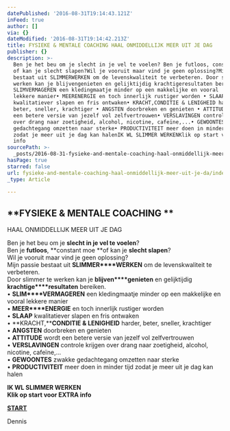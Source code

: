 ```yaml
---
datePublished: '2016-08-31T19:14:43.121Z'
inFeed: true
author: []
via: {}
dateModified: '2016-08-31T19:14:42.213Z'
title: FYSIEKE & MENTALE COACHING ​HAAL ONMIDDELLIJK MEER UIT JE DAG
publisher: {}
description: >-
  Ben je het beu om je slecht in je vel te voelen? Ben je futloos, constant moe
  of kan je slecht slapen?Wil je vooruit maar vind je geen oplossing?Mijn passie
  bestaat uit SLIMMERWERKEN om de levenskwaliteit te verbeteren. Door slimmer te
  werken kan je blijvengenieten en gelijktijdig krachtigeresultaten bereiken.•
  SLIMVERMAGEREN een kledingmaatje minder op een makkelijke en vooral     
  lekkere manier• MEERENERGIE en toch innerlijk rustiger worden ​• SLAAP
  kwalitatiever slapen en fris ontwaken• KRACHT,CONDITIE & LENIGHEID harder,
  beter, sneller, krachtiger • ANGSTEN doorbreken en genieten • ATTITUDE wordt
  een betere versie van jezelf vol zelfvertrouwen• VERSLAVINGEN controle krijgen
  over drang naar zoetigheid, alcohol, nicotine, cafeïne,...• GEWOONTES zwakke
  gedachtegang omzetten naar sterke• PRODUCTIVITEIT meer doen in minder tijd
  zodat je meer uit je dag kan halenIK WL SLIMMER WERKENKlik op start voor EXTRA
  info
sourcePath: >-
  _posts/2016-08-31-fysieke-and-mentale-coaching-haal-onmiddellijk-meer-uit-je-d.md
hasPage: true
starred: false
url: fysieke-and-mentale-coaching-haal-onmiddellijk-meer-uit-je-da/index.html
_type: Article

---
```

## **FYSIEKE & MENTALE COACHING **  
​HAAL ONMIDDELLIJK MEER UIT JE DAG

Ben je het beu om je **slecht in je vel te voelen**?   
Ben je **futloos**, **constant moe **of kan je **slecht slapen**?  
Wil je vooruit maar vind je geen oplossing?  
Mijn passie bestaat uit **SLIMMER****WERKEN** om de levenskwaliteit te verbeteren.   
Door slimmer te werken kan je **blijven****genieten** en gelijktijdig **krachtige****resultaten** bereiken.  
• **SLIM****VERMAGEREN** een kledingmaatje minder op een makkelijke en vooral lekkere manier  
• **MEER****ENERGIE** en toch innerlijk rustiger worden   
​• **SLAAP** kwalitatiever slapen en fris ontwaken  
• **KRACHT,****CONDITIE & LENIGHEID** harder, beter, sneller, krachtiger   
• **ANGSTEN** doorbreken en genieten   
• **ATTITUDE** wordt een betere versie van jezelf vol zelfvertrouwen  
• **VERSLAVINGEN** controle krijgen over drang naar zoetigheid, alcohol, nicotine, cafeïne,...  
• **GEWOONTES** zwakke gedachtegang omzetten naar sterke  
• **PRODUCTIVITEIT** meer doen in minder tijd zodat je meer uit je dag kan halen  
  
**IK WL SLIMMER WERKEN**  
**Klik op start voor EXTRA info**

**[START][0]**

​​Dennis

[0]: mailto:Betheproduct@icloud.com